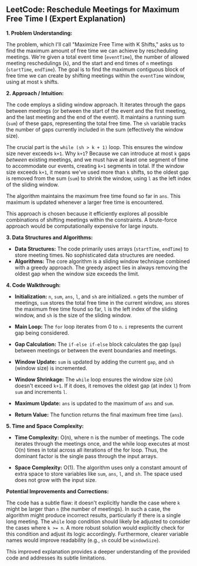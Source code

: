 ## LeetCode: Reschedule Meetings for Maximum Free Time I (Expert Explanation)

**1. Problem Understanding:**

The problem, which I'll call "Maximize Free Time with K Shifts,"  asks us to find the maximum amount of free time we can achieve by rescheduling meetings. We're given a total event time (`eventTime`), the number of allowed meeting reschedulings (`k`), and the start and end times of `n` meetings (`startTime`, `endTime`).  The goal is to find the maximum contiguous block of free time we can create by shifting meetings within the `eventTime` window, using at most `k` shifts.

**2. Approach / Intuition:**

The code employs a sliding window approach. It iterates through the gaps between meetings (or between the start of the event and the first meeting, and the last meeting and the end of the event).  It maintains a running sum (`sum`) of these gaps, representing the total free time.  The `sh` variable tracks the number of gaps currently included in the sum (effectively the window size).

The crucial part is the `while (sh > k + 1)` loop.  This ensures the window size never exceeds `k+1`.  Why `k+1`? Because we can introduce at most `k` gaps *between* existing meetings, and we must have at least one segment of time to accommodate our events, creating `k+1` segments in total. If the window size exceeds `k+1`, it means we've used more than `k` shifts, so the oldest gap is removed from the sum (`sum`) to shrink the window, using `l` as the left index of the sliding window.

The algorithm maintains the maximum free time found so far in `ans`.  This maximum is updated whenever a larger free time is encountered.

This approach is chosen because it efficiently explores all possible combinations of shifting meetings within the constraints.  A brute-force approach would be computationally expensive for large inputs.

**3. Data Structures and Algorithms:**

* **Data Structures:**  The code primarily uses arrays (`startTime`, `endTime`) to store meeting times.  No sophisticated data structures are needed.
* **Algorithms:** The core algorithm is a sliding window technique combined with a greedy approach. The greedy aspect lies in always removing the oldest gap when the window size exceeds the limit.

**4. Code Walkthrough:**

* **Initialization:** `n`, `sum`, `ans`, `l`, and `sh` are initialized.  `n` gets the number of meetings, `sum` stores the total free time in the current window, `ans` stores the maximum free time found so far, `l` is the left index of the sliding window, and `sh` is the size of the sliding window.

* **Main Loop:** The `for` loop iterates from 0 to `n`.  `i` represents the current gap being considered.

* **Gap Calculation:** The `if-else if-else` block calculates the gap (`gap`) between meetings or between the event boundaries and meetings.

* **Window Update:** `sum` is updated by adding the current `gap`, and `sh` (window size) is incremented.

* **Window Shrinkage:** The `while` loop ensures the window size (`sh`) doesn't exceed `k+1`. If it does, it removes the oldest gap (at index `l`) from `sum` and increments `l`.

* **Maximum Update:**  `ans` is updated to the maximum of `ans` and `sum`.

* **Return Value:** The function returns the final maximum free time (`ans`).

**5. Time and Space Complexity:**

* **Time Complexity:** O(n), where n is the number of meetings. The code iterates through the meetings once, and the while loop executes at most O(n) times in total across all iterations of the for loop. Thus, the dominant factor is the single pass through the input arrays.

* **Space Complexity:** O(1). The algorithm uses only a constant amount of extra space to store variables like `sum`, `ans`, `l`, and `sh`.  The space used does not grow with the input size.


**Potential Improvements and Corrections:**

The code has a subtle flaw: it doesn't explicitly handle the case where `k` might be larger than `n` (the number of meetings). In such a case, the algorithm might produce incorrect results, particularly if there is a single long meeting. The `while` loop condition should likely be adjusted to consider the cases where `k >= n`.  A more robust solution would explicitly check for this condition and adjust its logic accordingly.  Furthermore, clearer variable names would improve readability (e.g., `sh` could be `windowSize`).


This improved explanation provides a deeper understanding of the provided code and addresses its subtle limitations.
